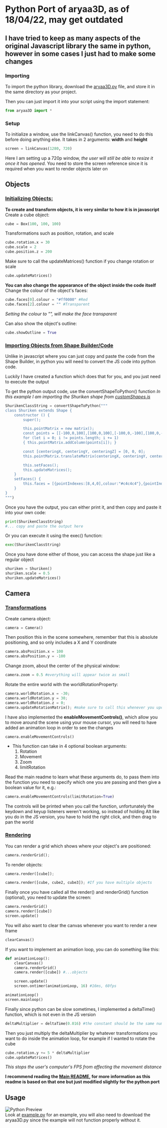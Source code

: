 # Python Port of aryaa3D, as of 18/04/22, may get outdated
## I have tried to keep as many aspects of the original Javascript library the same in python, however in some cases I just had to make some changes

### Importing
To import the python library, download the [aryaa3D.py](aryaa3D.py) file, and store it in the same directory as your project.

Then you can just import it into your script using the import statement:
```python
from aryaa3D import *
```

### Setup
To initialize a window, use the linkCanvas() function, you need to do this before doing anything else. It takes in 2 arguments: **width** and **height**
```python
screen = linkCanvas(1280, 720)
```
Here I am setting up a 720p window, *the user will still be able to resize it once it has opened*. You need to store the screen reference since it is required when you want to render objects later on

## Objects
### <ins>Initializing Objects:</ins>
**To create and transform objects, it is very similar to how it is in javascript**
Create a cube object:
```python
cube = Box(100, 100, 100)
```

Transformations such as position, rotation, and scale
```python
cube.rotation.x = 30
cube.scale = 2
cube.position.z = 200
```

Make sure to call the updateMatrices() function if you change rotation or scale
```python
cube.updateMatrices()
```

**You can also change the appearance of the object inside the code itself**\
Change the colour of the object's faces:
```python
cube.faces[0].colour = "#ff0000" #Red
cube.faces[2].colour = "" #Transparent
```
*Setting the colour to "", will make the face transparent*

Can also show the object's outline:
```python
cube.showOutline = True
```

### <ins>Importing Objects from Shape Builder/Code</ins>
Unlike in javascript where you can just copy and paste the code from the Shape Builder, in python you will need to convert the JS code into python code.

Luckily I have created a function which does that for you, and you just need to execute the output

To get the python output code, use the convertShapeToPython() function
*In this example I am importing the Shuriken shape from [customShapes.js](ShapeBuilder/customShapes.js)*
```python
ShurikenClassString = convertShapeToPython("""
class Shuriken extends Shape {
    constructor () {
        super();

        this.pointMatrix = new matrix();
        const points = [[-100,0,100],[100,0,100],[-100,0,-100],[100,0,-100],[0,0,300],[300,0,0],[0,0,-300],[-300,0,0],[0,30,0],[0,-30,0]];
        for (let i = 0; i != points.length; i += 1)
        { this.pointMatrix.addColumn(points[i]); }

        const [centeringX, centeringY, centeringZ] = [0, 0, 0];
        this.pointMatrix.translateMatrix(centeringX, centeringY, centeringZ);

        this.setFaces();
        this.updateMatrices();
    }
    setFaces() {
        this.faces = [{pointIndexes:[8,4,0],colour:"#c4c4c4"},{pointIndexes:[8,4,1],colour:"#000000"},{pointIndexes:[8,1,5],colour:"#c4c4c4"},{pointIndexes:[8,5,3],colour:"#000000"},{pointIndexes:[8,3,6],colour:"#c4c4c4"},{pointIndexes:[8,2,6],colour:"#000000"},{pointIndexes:[8,2,7],colour:"#c4c4c4"},{pointIndexes:[8,0,7],colour:"#000000"},{pointIndexes:[9,4,0],colour:"#c4c4c4"},{pointIndexes:[9,4,1],colour:"#000000"},{pointIndexes:[9,1,5],colour:"#c4c4c4"},{pointIndexes:[9,5,3],colour:"#000000"},{pointIndexes:[9,3,6],colour:"#c4c4c4"},{pointIndexes:[9,2,6],colour:"#000000"},{pointIndexes:[9,2,7],colour:"#c4c4c4"},{pointIndexes:[9,0,7],colour:"#050505"}];
    }
}
""")
```

Once you have the output, you can either print it, and then copy and paste it into your own code:
```python
print(ShurikenClassString)
#... copy and paste the output here
```

Or you can execute it using the exec() function:
```python
exec(ShurikenClassString)
```

Once you have done either of those, you can access the shape just like a regular object
```python
shuriken = Shuriken()
shuriken.scale = 0.5
shuriken.updateMatrices()
```

## Camera
### <ins>Transformations</ins>
Create camera object:
```python
camera = Camera()
```

Then position this in the scene somewhere, remember that this is absolute positioning, and so only includes a X and Y coordinate
```python
camera.absPosition.x = 100
camera.absPosition.y = -100
```

Change zoom, about the center of the physical window:
```python
camera.zoom = 0.5 #everything will appear twice as small
```

Rotate the entire world with the worldRotationProperty:
```python
camera.worldRotation.x = -30;
camera.worldRotation.y = 30;
camera.worldRotation.z = 0;
camera.updateRotationMatrix(); #make sure to call this whenever you update the worldRotation
```

I have also implemented the **enableMovementControls()**, which allow you to move around the scene using your mouse cursor, you will need to have added an animation loop in order to see the changes
```python
camera.enableMovementControls()
```
- This function can take in 4 optional boolean arguments:
    1. Rotation
    2. Movement
    3. Zoom
    4. limitRotation
    
Read the main readme to learn what these arguments do, to pass them into the function you need to specify which one you are passing and then give a boolean value for it, e.g.:
```python
camera.enableMovementControls(limitRotation=True)
```
The controls will be printed when you call the function, unfortunately the keydown and keyup listeners weren't working, so instead of holding Alt like you do in the JS version, you have to hold the right click, and then drag to pan the world

### <ins>Rendering</ins>
You can render a grid which shows where your object's are positioned:
```python
camera.renderGrid();
```

To render objects:
```python
camera.render([cube]);

camera.render([cube, cube2, cube3]); #If you have multiple objects
```

Finally once you have called all the render() and renderGrid() function (optional), you need to update the screen:
```python
camera.renderGrid()
camera.render([cube])
screen.update()
```

You will also want to clear the canvas whenever you want to render a new frame
```python
clearCanvas()
```

If you want to implement an animation loop, you can do something like this:
```python
def animationLoop():
    clearCanvas()
    camera.renderGrid()
    camera.render([cube]) #...objects

    screen.update()
    screen.ontimer(animationLoop, 16) #16ms, 60fps

animationLoop()
screen.mainloop()
```

Finally since python can be slow sometimes, I implemented a deltaTime() function, which is not even in the JS version
```python
deltaMultiplier = deltaTime(0.016) #the constant should be the same num of ms as the animation loop
```

Then you just multiply the deltaMultiplier by whatever transformations you want to do inside the animation loop, for example if I wanted to rotate the cube
```python
cube.rotation.y += 5 * deltaMultiplier
cube.updateMatrices()
```
*This stops the user's computer's FPS from affecting the movement distance*

**I recommend reading the [Main README](https://github.com/AryaaSk/3D-Engine/blob/master/README.md), for more information as this readme is based on that one but just modified slightly for the python port** 

## Usage
![Python Preview](https://github.com/AryaaSk/3D-Engine/blob/master/Previews/PythonPreview.png?raw=true)\
Look at [example.py](example.py) for an example, you will also need to download the aryaa3D.py since the example will not function properly without it.